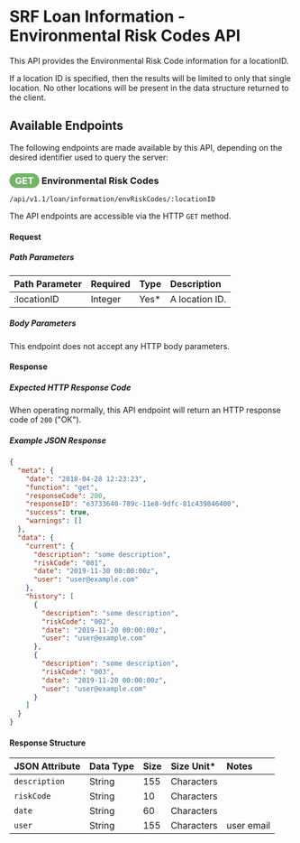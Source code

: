# SRF Loan Information - Environmental Risk Codes API

This API provides the Environmental Risk Code information for a locationID.

If a location ID is specified, then the results will be
limited to only that single location. No other locations
will be present in the data structure returned to the client.

## Available Endpoints

The following endpoints are made available by this API, depending on
the desired identifier used to query the server:

### <span style="background-color: #72b566; font-weight: bold; color: #ffffff; padding: 3px 10px; border-radius: 14px;">GET</span> **Environmental Risk Codes**

```text
/api/v1.1/loan/information/envRiskCodes/:locationID
```

The API endpoints are accessible via the HTTP `GET` method.

#### Request

##### Path Parameters

| Path Parameter | Required | Type | Description |
| :--- | :--- | :--- | :--- |
| :locationID | Integer | Yes* | A location ID. |


##### Body Parameters

This endpoint does not accept any HTTP body parameters.

#### Response

##### Expected HTTP Response Code

When operating normally, this API endpoint will return
an HTTP response code of `200` ("OK").

##### Example JSON Response

```json
{
  "meta": {
    "date": "2018-04-28 12:23:23",
    "function": "get",
    "responseCode": 200,
    "responseID": "e3733640-789c-11e8-9dfc-81c439846400",
    "success": true,
    "warnings": []
  },
  "data": {
    "current": {
      "description": "some description",
      "riskCode": "001",
      "date": "2019-11-30 00:00:00z",
      "user": "user@example.com"
    },
    "history": [
      {
        "description": "some description",
        "riskCode": "002",
        "date": "2019-11-20 00:00:00z",
        "user": "user@example.com"
      },
      {
        "description": "some description",
        "riskCode": "003",
        "date": "2019-11-20 00:00:00z",
        "user": "user@example.com"
      }
    ]
  }
}
```

#### Response Structure

| JSON Attribute | Data Type | Size | Size Unit* | Notes |
| :--- | :--- | :--- | :--- | :--- |
| `description` | String | 155 | Characters | |
| `riskCode` | String | 10 | Characters | |
| `date` | String | 60 | Characters | |
| `user` | String | 155 | Characters | user email |
